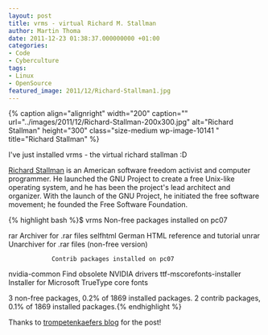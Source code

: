 ```yaml
---
layout: post
title: vrms - virtual Richard M. Stallman
author: Martin Thoma
date: 2011-12-23 01:38:37.000000000 +01:00
categories:
- Code
- Cyberculture
tags:
- Linux
- OpenSource
featured_image: 2011/12/Richard-Stallman1.jpg
---
```

{% caption align="alignright" width="200" caption="" url="../images/2011/12/Richard-Stallman-200x300.jpg" alt="Richard Stallman"  height="300" class="size-medium wp-image-10141 " title="Richard Stallman" %}

I've just installed vrms - the virtual richard stallman :D

<a href="http://en.wikipedia.org/wiki/Richard_Stallman">Richard Stallman</a> is an American software freedom activist and computer programmer. He launched the GNU Project to create a free Unix-like operating system, and he has been the project's lead architect and organizer. With the launch of the GNU Project, he initiated the free software movement; he founded the Free Software Foundation.

{% highlight bash %}$ vrms
                Non-free packages installed on pc07

rar                       Archiver for .rar files
selfhtml                  German HTML reference and tutorial
unrar                     Unarchiver for .rar files (non-free version)

                Contrib packages installed on pc07

nvidia-common             Find obsolete NVIDIA drivers
ttf-mscorefonts-installer Installer for Microsoft TrueType core fonts

  3 non-free packages, 0.2% of 1869 installed packages.
  2 contrib packages, 0.1% of 1869 installed packages.{% endhighlight %}

Thanks to <a href="http://trompetenkaefer.wordpress.com/">trompetenkaefers blog</a> for the post!
